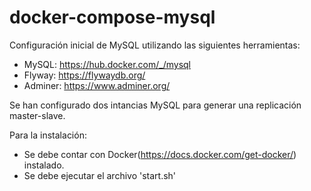 # docker-compose-mysql

Configuración inicial de MySQL utilizando las siguientes herramientas:

 - MySQL: https://hub.docker.com/_/mysql
 - Flyway: https://flywaydb.org/
 - Adminer: https://www.adminer.org/
 
 Se han configurado dos intancias MySQL para generar una replicación master-slave.
 
 Para la instalación:
  - Se debe contar con Docker(https://docs.docker.com/get-docker/) instalado.
  - Se debe ejecutar el archivo 'start.sh'
